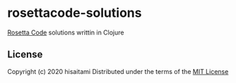 # rosettacode-solutions

[Rosetta Code](https://rosettacode.org/wiki/Category:Programming_Tasks) solutions writtin in Clojure

## License

Copyright (c) 2020 hisaitami
Distributed under the terms of the [MIT License](LICENSE)

